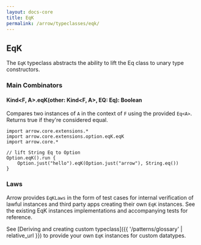 ```yaml
---
layout: docs-core
title: EqK
permalink: /arrow/typeclasses/eqk/
---
```


## EqK




The `EqK` typeclass abstracts the ability to lift the Eq class to unary type constructors.

### Main Combinators

#### Kind<F, A>.eqK(other: Kind<F, A>, EQ: Eq<A>): Boolean

Compares two instances of `A` in the context of `F` using the provided `Eq<A>`. Returns true if they're considered equal.

```kotlin:ank
import arrow.core.extensions.*
import arrow.core.extensions.option.eqK.eqK
import arrow.core.*

// lift String Eq to Option
Option.eqK().run {
    Option.just("hello").eqK(Option.just("arrow"), String.eq())
}
```

### Laws

Arrow provides `EqKLaws` in the form of test cases for internal verification of lawful instances and third party apps creating their own `EqK` instances.
See the existing EqK instances implementations and accompanying tests for reference.

See [Deriving and creating custom typeclass]({{ '/patterns/glossary' | relative_url }}) to provide your own `EqK` instances for custom datatypes.
